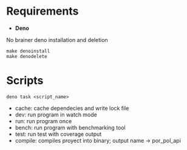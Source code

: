 # Requirements
  * **Deno**
  
  No brainer deno installation and deletion

```shell
make denoinstall
make denodelete 
```

# Scripts
  `deno task <script_name>`
  * cache: cache dependecies and write lock file
  * dev: run program in watch mode
  * run: run program once
  * bench: run program with benchmarking tool
  * test: run test with coverage output
  * compile: compiles proyect into binary; output name -> por_pol_api